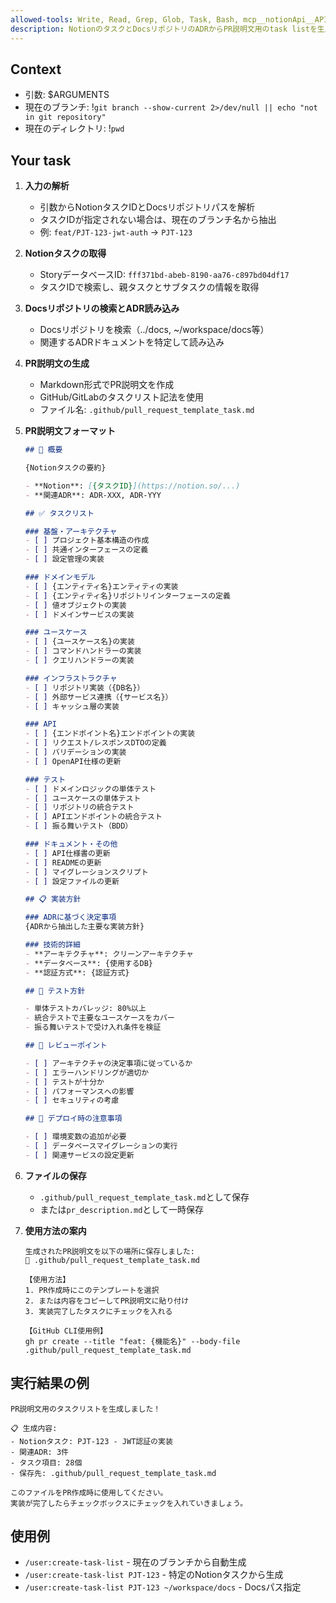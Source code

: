 ```yaml
---
allowed-tools: Write, Read, Grep, Glob, Task, Bash, mcp__notionApi__API-post-search, mcp__notionApi__API-post-database-query, mcp__notionApi__API-retrieve-a-page
description: NotionのタスクとDocsリポジトリのADRからPR説明文用のtask listを生成
---
```


## Context
- 引数: $ARGUMENTS
- 現在のブランチ: !`git branch --show-current 2>/dev/null || echo "not in git repository"`
- 現在のディレクトリ: !`pwd`

## Your task

1. **入力の解析**
   - 引数からNotionタスクIDとDocsリポジトリパスを解析
   - タスクIDが指定されない場合は、現在のブランチ名から抽出
   - 例: `feat/PJT-123-jwt-auth` → `PJT-123`

2. **Notionタスクの取得**
   - StoryデータベースID: `fff371bd-abeb-8190-aa76-c897bd04df17`
   - タスクIDで検索し、親タスクとサブタスクの情報を取得

3. **Docsリポジトリの検索とADR読み込み**
   - Docsリポジトリを検索（../docs, ~/workspace/docs等）
   - 関連するADRドキュメントを特定して読み込み

4. **PR説明文の生成**
   - Markdown形式でPR説明文を作成
   - GitHub/GitLabのタスクリスト記法を使用
   - ファイル名: `.github/pull_request_template_task.md`

5. **PR説明文フォーマット**
   ```markdown
   ## 🎯 概要
   
   {Notionタスクの要約}
   
   - **Notion**: [{タスクID}](https://notion.so/...)
   - **関連ADR**: ADR-XXX, ADR-YYY
   
   ## ✅ タスクリスト
   
   ### 基盤・アーキテクチャ
   - [ ] プロジェクト基本構造の作成
   - [ ] 共通インターフェースの定義
   - [ ] 設定管理の実装
   
   ### ドメインモデル
   - [ ] {エンティティ名}エンティティの実装
   - [ ] {エンティティ名}リポジトリインターフェースの定義
   - [ ] 値オブジェクトの実装
   - [ ] ドメインサービスの実装
   
   ### ユースケース
   - [ ] {ユースケース名}の実装
   - [ ] コマンドハンドラーの実装
   - [ ] クエリハンドラーの実装
   
   ### インフラストラクチャ
   - [ ] リポジトリ実装（{DB名}）
   - [ ] 外部サービス連携（{サービス名}）
   - [ ] キャッシュ層の実装
   
   ### API
   - [ ] {エンドポイント名}エンドポイントの実装
   - [ ] リクエスト/レスポンスDTOの定義
   - [ ] バリデーションの実装
   - [ ] OpenAPI仕様の更新
   
   ### テスト
   - [ ] ドメインロジックの単体テスト
   - [ ] ユースケースの単体テスト
   - [ ] リポジトリの統合テスト
   - [ ] APIエンドポイントの統合テスト
   - [ ] 振る舞いテスト（BDD）
   
   ### ドキュメント・その他
   - [ ] API仕様書の更新
   - [ ] READMEの更新
   - [ ] マイグレーションスクリプト
   - [ ] 設定ファイルの更新
   
   ## 📋 実装方針
   
   ### ADRに基づく決定事項
   {ADRから抽出した主要な実装方針}
   
   ### 技術的詳細
   - **アーキテクチャ**: クリーンアーキテクチャ
   - **データベース**: {使用するDB}
   - **認証方式**: {認証方式}
   
   ## 🧪 テスト方針
   
   - 単体テストカバレッジ: 80%以上
   - 統合テストで主要なユースケースをカバー
   - 振る舞いテストで受け入れ条件を検証
   
   ## 📝 レビューポイント
   
   - [ ] アーキテクチャの決定事項に従っているか
   - [ ] エラーハンドリングが適切か
   - [ ] テストが十分か
   - [ ] パフォーマンスへの影響
   - [ ] セキュリティの考慮
   
   ## 🚀 デプロイ時の注意事項
   
   - [ ] 環境変数の追加が必要
   - [ ] データベースマイグレーションの実行
   - [ ] 関連サービスの設定更新
   ```

6. **ファイルの保存**
   - `.github/pull_request_template_task.md`として保存
   - または`pr_description.md`として一時保存

7. **使用方法の案内**
   ```
   生成されたPR説明文を以下の場所に保存しました:
   📄 .github/pull_request_template_task.md
   
   【使用方法】
   1. PR作成時にこのテンプレートを選択
   2. または内容をコピーしてPR説明文に貼り付け
   3. 実装完了したタスクにチェックを入れる
   
   【GitHub CLI使用例】
   gh pr create --title "feat: {機能名}" --body-file .github/pull_request_template_task.md
   ```

## 実行結果の例
```
PR説明文用のタスクリストを生成しました！

📋 生成内容:
- Notionタスク: PJT-123 - JWT認証の実装
- 関連ADR: 3件
- タスク項目: 28個
- 保存先: .github/pull_request_template_task.md

このファイルをPR作成時に使用してください。
実装が完了したらチェックボックスにチェックを入れていきましょう。
```

## 使用例
- `/user:create-task-list` - 現在のブランチから自動生成
- `/user:create-task-list PJT-123` - 特定のNotionタスクから生成
- `/user:create-task-list PJT-123 ~/workspace/docs` - Docsパス指定